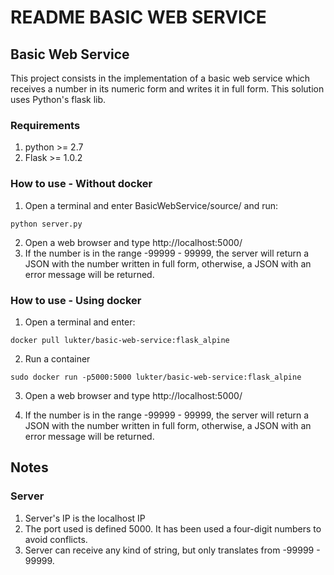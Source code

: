 # README BASIC WEB SERVICE

## Basic Web Service

This project consists in the implementation of a basic web service which receives a number in its numeric form and writes it in full form. This solution uses Python's flask lib.

### Requirements

1. python >= 2.7
2. Flask >= 1.0.2

### How to use - Without docker
1. Open a terminal and enter BasicWebService/source/ and run: 
```console
python server.py
```
2. Open a web browser and type http://localhost:5000/<INTEGER-NUMBER>
3. If the number is in the range -99999 - 99999, the server will return a JSON with the number written in full form, otherwise, a JSON with an error message will be returned.

### How to use - Using docker
1. Open a terminal and enter:
```console
docker pull lukter/basic-web-service:flask_alpine
```
2. Run a container
```console
sudo docker run -p5000:5000 lukter/basic-web-service:flask_alpine
```
3. Open a web browser and type http://localhost:5000/<INTEGER-NUMBER>

4. If the number is in the range -99999 - 99999, the server will return a JSON with the number written in full form, otherwise, a JSON with an error message will be returned.

## Notes

### Server
1. Server's IP is the localhost IP
2. The port used is defined 5000. It has been used a four-digit numbers to avoid conflicts.
3. Server can receive any kind of string, but only translates from -99999 - 99999.
